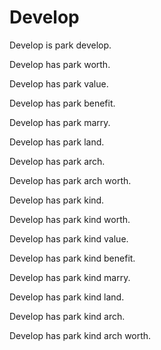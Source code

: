 # Develop

Develop is park develop.

Develop has park worth.

Develop has park value.

Develop has park benefit.

Develop has park marry.

Develop has park land.

Develop has park arch.

Develop has park arch worth.

Develop has park kind.

Develop has park kind worth.

Develop has park kind value.

Develop has park kind benefit.

Develop has park kind marry.

Develop has park kind land.

Develop has park kind arch.

Develop has park kind arch worth.